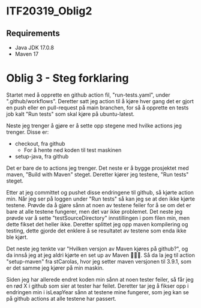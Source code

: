 # ITF20319_Oblig2
## Requirements
- Java JDK 17.0.8
- Maven 17

# Oblig 3 - Steg forklaring
Startet med å opprette en github action fil, "run-tests.yaml", under ".github/workflows".
Deretter satt jeg action til å kjøre hver gang det er gjort en push eller en pull-request på main branchen,
for så å opprette en tests job kalt "Run tests" som skal kjøre på ubuntu-latest.

Neste jeg trenger å gjøre er å sette opp stegene med hvilke actions jeg trenger.
Disse er:
- checkout, fra github
  - For å hente ned koden til test maskinen
- setup-java, fra github

Det er bare de to actions jeg trenger. Det neste er å bygge prosjektet med maven, "Build with Maven" steget.
Deretter kjører jeg testene, "Run tests" steget.

Etter at jeg committet og pushet disse endringene til github, så kjørte action min.
Når jeg ser på loggen under "Run tests" så kan jeg se at den ikke kjørte testene.
Prøvde da å gjøre sånn at noen av testene feiler for å se om det er bare at alle testene fungerer, men det var ikke problemet.
Det neste jeg prøvde var å sette "testSourceDirectory" innstillingen i pom filen min, men dette fikset det heller ikke.
Deretter splittet jeg opp maven kompilering og testing, dette gjorde det enklere å se resultatet av testene som enda ikke ble kjørt.

Det neste jeg tenkte var "Hvilken versjon av Maven kjøres på github?", og da innså jeg at jeg aldri kjørte en set up av Maven ️🤦🏻‍♂️.
Så da la jeg til action "setup-maven" fra stCarolas, hvor jeg setter maven versjonen til 3.9.1, som er det samme jeg kjører på min maskin.

Siden jeg har allerede endret koden min sånn at noen tester feiler, så får jeg en rød X i github som sier at tester har feilet.
Deretter tar jeg å fikser opp i endringen min i isLeapYear sånn at testene mine fungerer, som jeg kan se på github actions at alle testene har passert.